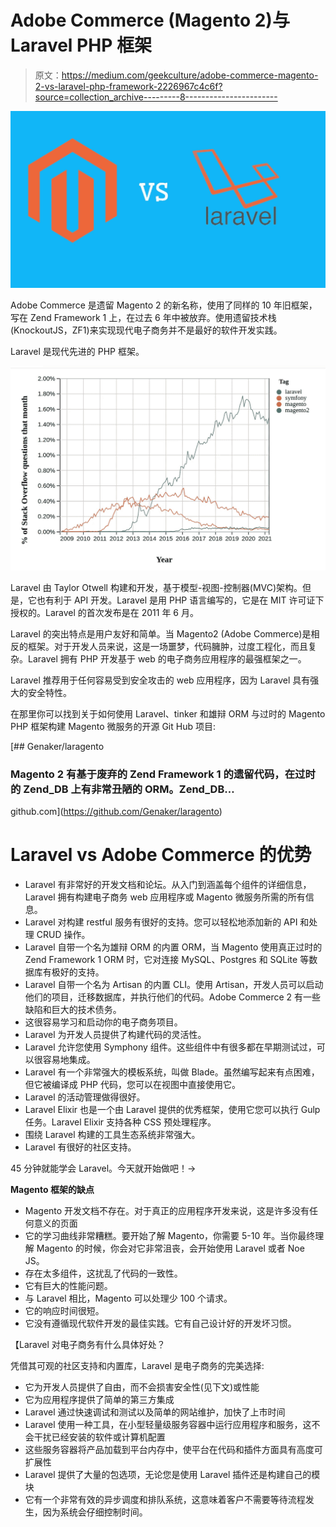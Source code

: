 # Adobe Commerce (Magento 2)与 Laravel PHP 框架

> 原文：<https://medium.com/geekculture/adobe-commerce-magento-2-vs-laravel-php-framework-2226967c4c6f?source=collection_archive---------8----------------------->

![](img/29076c022c2a25be15ea337e6aa6d963.png)

Adobe Commerce 是遗留 Magento 2 的新名称，使用了同样的 10 年旧框架，写在 Zend Framework 1 上，在过去 6 年中被放弃。使用遗留技术栈(KnockoutJS，ZF1)来实现现代电子商务并不是最好的软件开发实践。

Laravel 是现代先进的 PHP 框架。

![](img/9e143d8f29fad42c9636cc5dc6524169.png)

Laravel 由 Taylor Otwell 构建和开发，基于模型-视图-控制器(MVC)架构。但是，它也有利于 API 开发。Laravel 是用 PHP 语言编写的，它是在 MIT 许可证下授权的。Laravel 的首次发布是在 2011 年 6 月。

Laravel 的突出特点是用户友好和简单。当 Magento2 (Adobe Commerce)是相反的框架。对于开发人员来说，这是一场噩梦，代码臃肿，过度工程化，而且复杂。Laravel 拥有 PHP 开发基于 web 的电子商务应用程序的最强框架之一。

Laravel 推荐用于任何容易受到安全攻击的 web 应用程序，因为 Laravel 具有强大的安全特性。

在那里你可以找到关于如何使用 Laravel、tinker 和雄辩 ORM 与过时的 Magento PHP 框架构建 Magento 微服务的开源 Git Hub 项目:

[](https://github.com/Genaker/laragento) [## Genaker/laragento

### Magento 2 有基于废弃的 Zend Framework 1 的遗留代码，在过时的 Zend_DB 上有非常丑陋的 ORM。Zend_DB…

github.com](https://github.com/Genaker/laragento) 

# **Laravel vs Adobe Commerce 的优势**

*   Laravel 有非常好的开发文档和论坛。从入门到涵盖每个组件的详细信息，Laravel 拥有构建电子商务 web 应用程序或 Magento 微服务所需的所有信息。
*   Laravel 对构建 restful 服务有很好的支持。您可以轻松地添加新的 API 和处理 CRUD 操作。
*   Laravel 自带一个名为雄辩 ORM 的内置 ORM，当 Magento 使用真正过时的 Zend Framework 1 ORM 时，它对连接 MySQL、Postgres 和 SQLite 等数据库有极好的支持。
*   Laravel 自带一个名为 Artisan 的内置 CLI。使用 Artisan，开发人员可以启动他们的项目，迁移数据库，并执行他们的代码。Adobe Commerce 2 有一些缺陷和巨大的技术债务。
*   这很容易学习和启动你的电子商务项目。
*   Laravel 为开发人员提供了构建代码的灵活性。
*   Laravel 允许您使用 Symphony 组件。这些组件中有很多都在早期测试过，可以很容易地集成。
*   Laravel 有一个非常强大的模板系统，叫做 Blade。虽然编写起来有点困难，但它被编译成 PHP 代码，您可以在视图中直接使用它。
*   Laravel 的活动管理做得很好。
*   Laravel Elixir 也是一个由 Laravel 提供的优秀框架，使用它您可以执行 Gulp 任务。Laravel Elixir 支持各种 CSS 预处理程序。
*   围绕 Laravel 构建的工具生态系统非常强大。
*   Laravel 有很好的社区支持。

45 分钟就能学会 Laravel。今天就开始做吧！->

**Magento 框架的缺点**

*   Magento 开发文档不存在。对于真正的应用程序开发来说，这是许多没有任何意义的页面
*   它的学习曲线非常糟糕。要开始了解 Magento，你需要 5-10 年。当你最终理解 Magento 的时候，你会对它非常沮丧，会开始使用 Laravel 或者 Noe JS。
*   存在太多组件，这扰乱了代码的一致性。
*   它有巨大的性能问题。
*   与 Laravel 相比，Magento 可以处理少 100 个请求。
*   它的响应时间很短。
*   它没有遵循现代软件开发的最佳实践。它有自己设计好的开发坏习惯。

【Laravel 对电子商务有什么具体好处？

凭借其可观的社区支持和内置库，Laravel 是电子商务的完美选择:

*   它为开发人员提供了自由，而不会损害安全性(见下文)或性能
*   它为应用程序提供了简单的第三方集成
*   Laravel 通过快速调试和测试以及简单的网站维护，加快了上市时间
*   Laravel 使用一种工具，在小型轻量级服务容器中运行应用程序和服务，这不会干扰已经安装的软件或计算机配置
*   这些服务容器将产品加载到平台内存中，使平台在代码和插件方面具有高度可扩展性
*   Laravel 提供了大量的包选项，无论您是使用 Laravel 插件还是构建自己的模块
*   它有一个非常有效的异步调度和排队系统，这意味着客户不需要等待流程发生，因为系统会仔细控制时间。